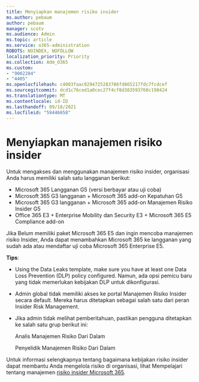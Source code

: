 ```yaml
---
title: Menyiapkan manajemen risiko insider
ms.author: pebaum
author: pebaum
manager: scotv
ms.audience: Admin
ms.topic: article
ms.service: o365-administration
ROBOTS: NOINDEX, NOFOLLOW
localization_priority: Priority
ms.collection: Adm_O365
ms.custom:
- "9002284"
- "4405"
ms.openlocfilehash: c4003faac9294725283786fd865217fdc7fcdcef
ms.sourcegitcommit: dcd1c76ced1a0cec27f4cf8d383593760c198424
ms.translationtype: MT
ms.contentlocale: id-ID
ms.lasthandoff: 09/18/2021
ms.locfileid: "59446658"
---
```

# <a name="set-up-insider-risk-management"></a>Menyiapkan manajemen risiko insider

Untuk mengakses dan menggunakan manajemen risiko insider, organisasi Anda harus memiliki salah satu langganan berikut:

- Microsoft 365 Langganan G5 (versi berbayar atau uji coba)
- Microsoft 365 G3 langganan + Microsoft 365 add-on Kepatuhan G5
- Microsoft 365 G3 langganan + Microsoft 365 add-on Manajemen Risiko Insider G5
- Office 365 E3 + Enterprise Mobility dan Security E3 + Microsoft 365 E5 Compliance add-on

Jika Belum memiliki paket Microsoft 365 E5 dan ingin mencoba manajemen risiko Insider, Anda dapat menambahkan Microsoft 365 ke langganan yang sudah ada atau mendaftar uji coba Microsoft 365 Enterprise E5.

**Tips**:

- Using the Data Leaks template, make sure you have at least one Data Loss Prevention (DLP) policy configured. Namun, ada opsi pemicu baru yang tidak memerlukan kebijakan DLP untuk dikonfigurasi.

- Admin global tidak memiliki akses ke portal Manajemen Risiko Insider secara default. Mereka harus ditetapkan sebagai salah satu dari peran Insider Risk Management.

- Jika admin tidak melihat pemberitahuan, pastikan pengguna ditetapkan ke salah satu grup berikut ini:

    Analis Manajemen Risiko Dari Dalam

    Penyelidik Manajemen Risiko Dari Dalam

Untuk informasi selengkapnya tentang bagaimana kebijakan risiko insider dapat membantu Anda mengelola risiko di organisasi, lihat Mempelajari tentang manajemen [risiko insider Microsoft 365](https://docs.microsoft.com/microsoft-365/compliance/insider-risk-management).